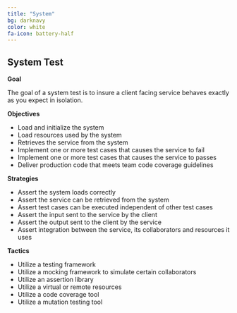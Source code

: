 ```yaml
---
title: "System"
bg: darknavy
color: white
fa-icon: battery-half
---
```


## System Test

**Goal**

The goal of a system test is to insure a client facing service behaves exactly as you expect in isolation.

**Objectives**

* Load and initialize the system
* Load resources used by the system
* Retrieves the service from the system
* Implement one or more test cases that causes the service to fail
* Implement one or more test cases that causes the service to passes
* Deliver production code that meets team code coverage guidelines

**Strategies**

* Assert the system loads correctly
* Assert the service can be retrieved from the system
* Assert test cases can be executed independent of other test cases
* Assert the input sent to the service by the client
* Assert the output sent to the client by the service
* Assert integration between the service, its collaborators and resources it uses

**Tactics**

* Utilize a testing framework
* Utilize a mocking framework to simulate certain collaborators
* Utilize an assertion library
* Utilize a virtual or remote resources
* Utilize a code coverage tool
* Utilize a mutation testing tool
